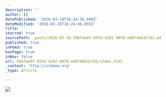```yaml
---
description: ''
author: []
datePublished: '2016-03-18T16:24:56.600Z'
dateModified: '2016-03-18T16:24:46.855Z'
title: ''
starred: true
sourcePath: _posts/2016-03-18-59bfae0f-655d-4282-8070-e8874bb32781.md
published: true
inFeed: true
hasPage: true
inNav: false
url: 59bfae0f-655d-4282-8070-e8874bb32781/index.html
_context: 'http://schema.org'
_type: Article

---
```

![](https://the-grid-user-content.s3-us-west-2.amazonaws.com/51294fac-5874-4814-a37c-46713968c7a6.png)